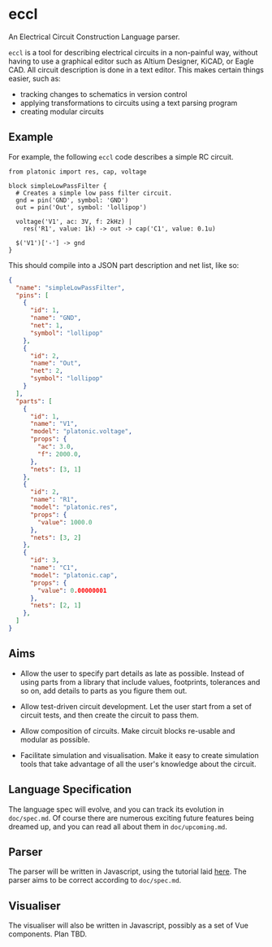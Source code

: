 # eccl
An Electrical Circuit Construction Language parser.

`eccl` is a tool for describing electrical circuits in a non-painful way, without
having to use a graphical editor such as Altium Designer, KiCAD, or Eagle CAD.
All circuit description is done in a text editor. This makes certain things
easier, such as:

* tracking changes to schematics in version control
* applying transformations to circuits using a text parsing program
* creating modular circuits


## Example

For example, the following `eccl` code describes a simple RC circuit.

```
from platonic import res, cap, voltage

block simpleLowPassFilter {
  # Creates a simple low pass filter circuit.
  gnd = pin('GND', symbol: 'GND')
  out = pin('Out', symbol: 'lollipop')

  voltage('V1', ac: 3V, f: 2kHz) | 
    res('R1', value: 1k) -> out -> cap('C1', value: 0.1u)

  $('V1')['-'] -> gnd
}
```

This should compile into a JSON part description and net list, like so:

```json
{
  "name": "simpleLowPassFilter",
  "pins": [
    {
      "id": 1,
      "name": "GND",
      "net": 1,
      "symbol": "lollipop"
    },
    {
      "id": 2,
      "name": "Out",
      "net": 2,
      "symbol": "lollipop"
    }
  ],
  "parts": [
    {
      "id": 1,
      "name": "V1",
      "model": "platonic.voltage",
      "props": {
        "ac": 3.0,
        "f": 2000.0,
      },
      "nets": [3, 1]
    },
    {
      "id": 2,
      "name": "R1",
      "model": "platonic.res",
      "props": {
        "value": 1000.0
      },
      "nets": [3, 2]
    },
    {
      "id": 3,
      "name": "C1",
      "model": "platonic.cap",
      "props": {
        "value": 0.00000001 
      },
      "nets": [2, 1]
    },
  ]
}
```
## Aims

* Allow the user to specify part details as late as possible. Instead of using
  parts from a library that include values, footprints, tolerances and so on, 
  add details to parts as you figure them out.

* Allow test-driven circuit development. Let the user start from a set of
  circuit tests, and then create the circuit to pass them.

* Allow composition of circuits. Make circuit blocks re-usable and modular as
  possible.

* Facilitate simulation and visualisation. Make it easy to create simulation
  tools that take advantage of all the user's knowledge about the circuit. 

## Language Specification

The language spec will evolve, and you can track its evolution in `doc/spec.md`.
Of course there are numerous exciting future features being dreamed up, and you
can read all about them in `doc/upcoming.md`. 

## Parser

The parser will be written in Javascript, using the tutorial laid
[here](http://javascript.crockford.com/tdop/tdop.html). The parser aims to be
correct according to `doc/spec.md`.

## Visualiser

The visualiser will also be written in Javascript, possibly as a set of Vue
components. Plan TBD.


